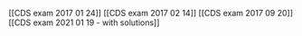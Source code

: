 [[CDS exam 2017 01 24]]
[[CDS exam 2017 02 14]]
[[CDS exam 2017 09 20]]
[[CDS exam 2021 01 19 - with solutions]]